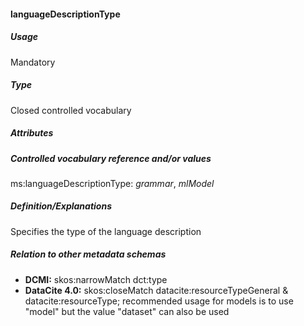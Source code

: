 #### languageDescriptionType

##### Usage

Mandatory

##### Type

Closed controlled vocabulary

##### Attributes

##### Controlled vocabulary reference and/or values

ms:languageDescriptionType: _grammar_, _mlModel_

##### Definition/Explanations

Specifies the type of the language description

##### Relation to other metadata schemas

* **DCMI:** skos:narrowMatch dct:type
* **DataCite 4.0:** skos:closeMatch datacite:resourceTypeGeneral & datacite:resourceType; recommended usage for models is to use "model" but the value "dataset" can also be used



